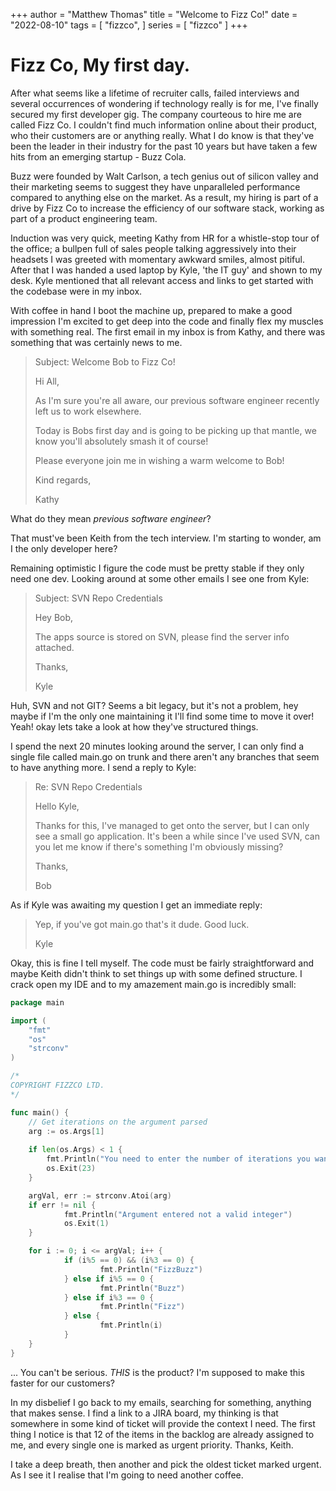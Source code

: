 +++
author = "Matthew Thomas"
title = "Welcome to Fizz Co!"
date = "2022-08-10"
tags = [
"fizzco",
]
series = [ "fizzco" ]
+++

# Fizz Co, My first day.

After what seems like a lifetime of recruiter calls, failed interviews and several occurrences of wondering if technology
really is for me, I've finally secured my first developer gig. The company courteous to hire me are called Fizz Co. I couldn't
find much information online about their product, who their customers are or anything really. What I do know is
that they've been the leader in their industry for the past 10 years but have taken a few hits from an emerging startup -
Buzz Cola. 

Buzz were founded by Walt Carlson, a tech genius out of silicon valley and their marketing seems to suggest they have 
unparalleled performance compared to anything else on the market. As a result, my hiring is part of a drive by Fizz Co 
to increase the efficiency of our software stack, working as part of a product engineering team.

Induction was very quick, meeting Kathy from HR for a whistle-stop tour of the office; a bullpen full of sales people talking aggressively
into their headsets I was greeted with momentary awkward smiles, almost pitiful. After that I was handed a used laptop by Kyle, 'the IT guy'
and shown to my desk. Kyle mentioned that all relevant access and links to get started with the codebase were in my inbox.

With coffee in hand I boot the machine up, prepared to make a good impression I'm excited to get deep into the code and finally
flex my muscles with something real. The first email in my inbox is from Kathy, and there was something that was certainly news
to me.

> Subject: Welcome Bob to Fizz Co!
> 
> Hi All,
> 
> As I'm sure you're all aware, our previous software engineer recently left us to work elsewhere.
> 
> Today is Bobs first day and is going to be picking up that mantle, we know you'll absolutely smash it of course!
> 
> Please everyone join me in wishing a warm welcome to Bob!
> 
> Kind regards,
> 
> Kathy

What do they mean *previous software engineer*? 

That must've been Keith from the tech interview. I'm starting to wonder, am I the only developer here? 

Remaining optimistic I figure the code must be pretty stable if they only need one dev. Looking around at some other 
emails I see one from Kyle:
> Subject: SVN Repo Credentials
> 
> Hey Bob,
> 
> The apps source is stored on SVN, please find the server info attached.
> 
> Thanks,
> 
> Kyle

Huh, SVN and not GIT? Seems a bit legacy, but it's not a problem, hey maybe if I'm the only one maintaining it I'll find 
some time to move it over! Yeah! okay lets take a look at how they've structured things.

I spend the next 20 minutes looking around the server, I can only find a single file called main.go on trunk and there aren't any branches
that seem to have anything more. I send a reply to Kyle:

> Re: SVN Repo Credentials
> 
> Hello Kyle,
> 
> Thanks for this, I've managed to get onto the server, but I can only see a small go application. It's been a while since
> I've used SVN, can you let me know if there's something I'm obviously missing?
> 
> Thanks,
> 
> Bob

As if Kyle was awaiting my question I get an immediate reply:
> Yep, if you've got main.go that's it dude. Good luck.
> 
> Kyle

Okay, this is fine I tell myself. The code must be fairly straightforward and maybe Keith didn't think to set things up with
some defined structure. I crack open my IDE and to my amazement main.go is incredibly small:

```go
package main

import (
    "fmt"
    "os"
    "strconv"
)

/*
COPYRIGHT FIZZCO LTD.
*/

func main() {
    // Get iterations on the argument parsed
    arg := os.Args[1]
    
    if len(os.Args) < 1 {
        fmt.Println("You need to enter the number of iterations you want.")
        os.Exit(23)
    }

    argVal, err := strconv.Atoi(arg)
    if err != nil {
            fmt.Println("Argument entered not a valid integer")
            os.Exit(1)
    }

    for i := 0; i <= argVal; i++ {
            if (i%5 == 0) && (i%3 == 0) {
                    fmt.Println("FizzBuzz")
            } else if i%5 == 0 {
                    fmt.Println("Buzz")
            } else if i%3 == 0 {
                    fmt.Println("Fizz")
            } else {
                    fmt.Println(i)
            }
    }
}
```
... You can't be serious. *THIS* is the product? I'm supposed to make this faster for our customers?

In my disbelief I go back to my emails, searching for something, anything that makes sense. I find a link to a JIRA board,
my thinking is that somewhere in some kind of ticket will provide the context I need. The first thing I notice is that
12 of the items in the backlog are already assigned to me, and every single one is marked as urgent priority. Thanks, Keith.

I take a deep breath, then another and pick the oldest ticket marked urgent. As I see it I realise that I'm going to need another coffee.